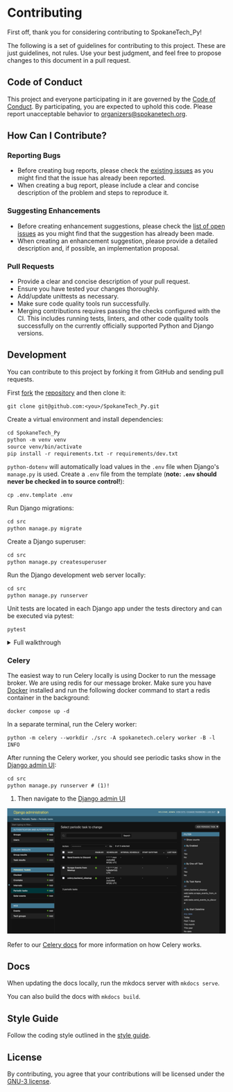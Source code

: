 # Contributing

First off, thank you for considering contributing to SpokaneTech_Py!

The following is a set of guidelines for contributing to this project. These are just guidelines, not rules. Use your best judgment, and feel free to propose changes to this document in a pull request.

## Code of Conduct

This project and everyone participating in it are governed by the [Code of Conduct](CODE_OF_CONDUCT.md). By participating, you are expected to uphold this code. Please report unacceptable behavior to [organizers@spokanetech.org](mailto:organizers@spokanetech.org).

## How Can I Contribute?

### Reporting Bugs

- Before creating bug reports, please check the [existing issues](https://github.com/SpokaneTech/SpokaneTech_Py/issues) as you might find that the issue has already been reported.
- When creating a bug report, please include a clear and concise description of the problem and steps to reproduce it.

### Suggesting Enhancements

- Before creating enhancement suggestions, please check the [list of open issues](https://github.com/SpokaneTech/SpokaneTech_Py/issues) as you might find that the suggestion has already been made.
- When creating an enhancement suggestion, please provide a detailed description and, if possible, an implementation proposal.

### Pull Requests

- Provide a clear and concise description of your pull request.
- Ensure you have tested your changes thoroughly.
- Add/update unittests as necessary.
- Make sure code quality tools run successfully. 
- Merging contributions requires passing the checks configured with the CI. This includes running tests, linters, and other code quality tools successfully on the currently officially supported Python and Django versions.

## Development

You can contribute to this project by forking it from GitHub and sending pull requests.

First [fork](https://help.github.com/en/articles/fork-a-repo) the
[repository](https://github.com/SpokaneTech/SpokaneTech_Py) and then clone it:

```shell
git clone git@github.com:<you>/SpokaneTech_Py.git
```

Create a virtual environment and install dependencies:

```shell
cd SpokaneTech_Py
python -m venv venv
source venv/bin/activate
pip install -r requirements.txt -r requirements/dev.txt
```

`python-dotenv` will automatically load values in the `.env` file when Django's `manage.py` is used. Create a `.env` file from the template (**note: `.env` should never be checked in to source control!**):

```shell
cp .env.template .env
```

Run Django migrations:
```shell
cd src
python manage.py migrate
```

Create a Django superuser:
```shell
cd src
python manage.py createsuperuser
```

Run the Django development web server locally:
```shell
cd src
python manage.py runserver
```

Unit tests are located in each Django app under the tests directory and can be executed via pytest:

```shell
pytest
```

<details>
<summary>Full walkthrough</summary>

Generated using <a href="https://linux.die.net/man/1/script" target="_blank">script</a>. The highlighted lines are commands that should be ran in your terminal. Some output is truncated for brevity and is designated by "...".

```bash linenums="1" hl_lines="1 2 3 15 16 17 30 36"
$ python -m venv venv
$ source venv/bin/activate
(venv) $ pip install -r requirements.txt -r requirements/dev.txt
Collecting asgiref==3.7.2
  Using cached asgiref-3.7.2-py3-none-any.whl (24 kB)
Collecting celery[redis]==5.3.6
  Using cached celery-5.3.6-py3-none-any.whl (422 kB)
Collecting discord.py==2.3.2
  Using cached discord.py-2.3.2-py3-none-any.whl (1.1 MB)
...
Installing collected packages: xlwt, webencodings, wcwidth, pytz, paginate, drf-dynamic-fields, cron-descriptor, watchdog, vine, urllib3, tzdata, typing-extensions, tomli, tinycss2, sqlparse, six, regex, redis, pyyaml, python-dotenv, pygments, pycparser, psycopg-binary, prompt-toolkit, pluggy, platformdirs, pillow, pathspec, packaging, multidict, mkdocs-material-extensions, mergedeep, MarkupSafe, markdown, iniconfig, idna, hurry.filesize, frozenlist, exceptiongroup, defusedxml, colorama, click, charset-normalizer, certifi, billiard, babel, attrs, async-timeout, yarl, requests, pyyaml-env-tag, python-dateutil, pytest, pymdown-extensions, psycopg, Jinja2, isodate, gunicorn, cssselect2, click-repl, click-plugins, click-didyoumean, cffi, asgiref, amqp, aiosignal, python-crontab, pytest-django, kombu, ghp-import, freezegun, Django, cryptography, cairocffi, azure-core, aiohttp, model-bakery, mkdocs, djangorestframework, django-timezone-field, django-storages, django-filter, dj-database-url, discord.py, celery, cairosvg, azure-storage-blob, mkdocs-material, djangorestframework-filters, django-celery-results, django-celery-beat, django-handyhelpers
Successfully installed Django-5.0.1 Jinja2-3.1.3 MarkupSafe-2.1.5 aiohttp-3.9.3 aiosignal-1.3.1 amqp-5.2.0 asgiref-3.7.2 async-timeout-4.0.3 attrs-23.2.0 azure-core-1.30.1 azure-storage-blob-12.19.1 babel-2.14.0 billiard-4.2.0 cairocffi-1.6.1 cairosvg-2.7.1 celery-5.3.6 certifi-2024.2.2 cffi-1.16.0 charset-normalizer-3.3.2 click-8.1.7 click-didyoumean-0.3.0 click-plugins-1.1.1 click-repl-0.3.0 colorama-0.4.6 cron-descriptor-1.4.3 cryptography-42.0.5 cssselect2-0.7.0 defusedxml-0.7.1 discord.py-2.3.2 dj-database-url-2.1.0 django-celery-beat-2.6.0 django-celery-results-2.5.1 django-filter-24.1 django-handyhelpers-0.3.20 django-storages-1.14.2 django-timezone-field-6.1.0 djangorestframework-3.15.0 djangorestframework-filters-1.0.0.dev0 drf-dynamic-fields-0.4.0 exceptiongroup-1.2.0 freezegun-1.4.0 frozenlist-1.4.1 ghp-import-2.1.0 gunicorn-21.2.0 hurry.filesize-0.9 idna-3.6 iniconfig-2.0.0 isodate-0.6.1 kombu-5.3.5 markdown-3.6 mergedeep-1.3.4 mkdocs-1.5.3 mkdocs-material-9.5.10 mkdocs-material-extensions-1.3.1 model-bakery-1.17.0 multidict-6.0.5 packaging-24.0 paginate-0.5.6 pathspec-0.12.1 pillow-10.2.0 platformdirs-4.2.0 pluggy-1.4.0 prompt-toolkit-3.0.43 psycopg-3.1.17 psycopg-binary-3.1.17 pycparser-2.21 pygments-2.17.2 pymdown-extensions-10.7.1 pytest-8.0.0 pytest-django-4.8.0 python-crontab-3.0.0 python-dateutil-2.9.0.post0 python-dotenv-1.0.1 pytz-2024.1 pyyaml-6.0.1 pyyaml-env-tag-0.1 redis-5.0.3 regex-2023.12.25 requests-2.31.0 six-1.16.0 sqlparse-0.4.4 tinycss2-1.2.1 tomli-2.0.1 typing-extensions-4.10.0 tzdata-2024.1 urllib3-2.2.1 vine-5.1.0 watchdog-4.0.0 wcwidth-0.2.13 webencodings-0.5.1 xlwt-1.3.0 yarl-1.9.4
WARNING: You are using pip version 22.0.4; however, version 24.0 is available.
You should consider upgrading via the '/Users/user/code/SpokaneTech_Py/venv/bin/python -m pip install --upgrade pip' command.
(venv) $ cp .env.template .env
(venv) $ cd src
(venv) $ src python manage.py migrate
Operations to perform:
  Apply all migrations: admin, auth, contenttypes, django_celery_beat, django_celery_results, sessions, web
Running migrations:
  Applying contenttypes.0001_initial... OK
  Applying auth.0001_initial... OK
  Applying admin.0001_initial... OK
  Applying admin.0002_logentry_remove_auto_add... OK
...
  Applying web.0001_initial... OK
  Applying web.0002_techgroup_event_group... OK
  Applying web.0003_event_created_at_event_updated_at_and_more... OK
  Applying web.0004_event_url... OK
(venv) $ src python manage.py createsuperuser
Username (leave blank to use 'user'): admin
Email address: 
Password: 
Password (again): 
Superuser created successfully.
(venv) $ src python manage.py runserver
Watching for file changes with StatReloader
Performing system checks...
System check identified no issues (0 silenced).
March 22, 2024 - 01:52:19
Django version 5.0.1, using settings 'spokanetech.settings'
Starting development server at http://127.0.0.1:8000/
Quit the server with CONTROL-C.
^C
```

</details>

### Celery


The easiest way to run Celery locally is using Docker to run the message broker. We are using redis for our message broker. Make sure you have [Docker](https://docs.docker.com/get-docker/) installed and run the following docker command to start a redis container in the background:

```shell
docker compose up -d
```

In a separate terminal, run the Celery worker:

```shell
python -m celery --workdir ./src -A spokanetech.celery worker -B -l INFO
```

After running the Celery worker, you should see periodic tasks show in the [Django admin UI](http://127.0.0.1:8000/admin/django_celery_beat/periodictask/):

```shell
cd src
python manage.py runserver # (1)!
```

1.  Then navigate to the [Django admin UI](http://127.0.0.1:8000/admin/django_celery_beat/periodictask/)

![](./static/celery-admin.png)

Refer to our [Celery docs](./celery.md) for more information on how Celery works.

## Docs

When updating the docs locally, run the mkdocs server with `mkdocs serve`.

You can also build the docs with `mkdocs build`.

## Style Guide

Follow the coding style outlined in the [style guide](STYLE_GUIDE.md).

## License

By contributing, you agree that your contributions will be licensed under the [GNU-3 license](LICENSE.md).
